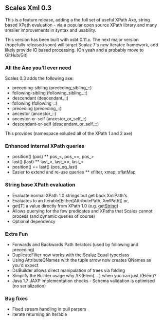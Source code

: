 ## Scales Xml 0.3

This is a feature release, adding a the full set of useful XPath Axe, string based XPath evaluation - via a popular open source XPath library and many smaller improvements in syntax and usability.

This version has been built with xsbt 0.11.x.  The next major version (hopefully released soon) will target Scalaz 7's new Iteratee framework, and likely provide IO based processing.  (Oh yeah and a probably move to GitHub/Git)

### All the Axe you'll ever need

Scales 0.3 adds the following axe:

* preceding-sibling (preceding_sibling_::)
* following-sibling (following_sibling_::)
* descendant (descendant_::)
* following (following_::)
* preceding (preceding_::)
* ancestor (ancestor_::)
* ancestor-or-self (ancestor_or_self_::)
* descendant-or-self (descendant_or_self_::)

This provides (namespace exluded all of the XPath 1 and 2 axe)

### Enhanced internal XPath queries

* position() (pos)
** pos_<, pos_==, pos_>
* last() (last)
** last_<, last_==, last_>
* position() == last() (pos_eq_last)
* Easier to extend and re-use queries
** xfilter, xmap, xflatMap

### String base XPath evaluation

* Evaluate normal XPath 1.0 strings but get back XmlPath's
* Evaluates to an Iterable[Either[AttributePath, XmlPath]] or,
* get[T] a value directly from XPath 1.0 (e.g. get[String]("normalize(//*)")) 
* Allows querying for the few predicates and XPaths that Scales cannot process (and dynamic queries of course)
* Optional dependency

### Extra Fun

* Forwards and Backwards Path Iterators (used by following and preceding)
* DuplicateFilter now works with the Scalaz Equal typeclass
* Using AttributeQNames with the tuple arrow now creates QNames as you'd expect 
* DslBuilder allows direct manipulation of trees via folding
* Simplify the Builder usage why /(<(Elem(... ) when you can just /(Elem)?
* Java 1.7 JAXP implementation checks - Schema validation is optimised (no serialization)

### Bug fixes

* Fixed stream handling in pull parsers
* iterate returning an Iterable